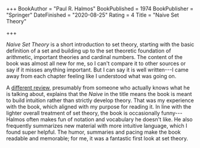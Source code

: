 +++
BookAuthor = "Paul R. Halmos"
BookPublished = 1974
BookPublisher = "Springer"
DateFinished = "2020-08-25"
Rating = 4
Title = "Naive Set Theory"

+++

*Naive Set Theory* is a short introduction to set theory, starting with the basic definition of a set and building up to the set theoretic foundation of arithmetic, important theories and cardinal numbers.
The content of the book was almost all new for me, so I can't compare it to other sources or say if it misses anything important.
But I can say it is well written---I came away from each chapter feeling like I understood what was going on.

A [different review](https://www.maa.org/press/maa-reviews/na-ve-set-theory), presumably from someone who actually knows what he is talking about, explains that the *Naive* in the title means the book is meant to build intuition rather than strictly develop theory.
That was my experience with the book, which aligned with my purpose for reading it.
In line with the lighter overall treatment of set theory, the book is occasionally funny---Halmos often makes fun of notation and vocabulary he doesn't like.
He also frequently summarizes new material with more intuitive language, which I found super helpful.
The humor, summaries and pacing make the book readable and memorable; for me, it was a fantastic first look at set theory.
